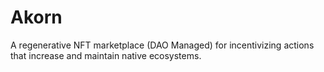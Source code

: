 # Akorn

A regenerative NFT marketplace (DAO Managed) for incentivizing actions that increase and maintain native ecosystems.
